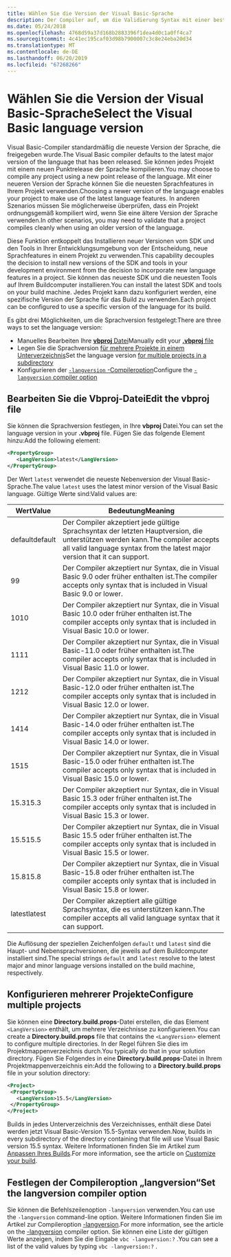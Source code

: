 ```yaml
---
title: Wählen Sie die Version der Visual Basic-Sprache
description: Der Compiler auf, um die Validierung Syntax mit einer bestimmten Compilerversion zu konfigurieren.
ms.date: 05/24/2018
ms.openlocfilehash: 4768d59a37d168b2883396f1dea4d0c1a0ff4ca7
ms.sourcegitcommit: 4c41ec195caf03d98b7900007c3c8e24eba20d34
ms.translationtype: MT
ms.contentlocale: de-DE
ms.lasthandoff: 06/20/2019
ms.locfileid: "67268266"
---
```

# <a name="select-the-visual-basic-language-version"></a><span data-ttu-id="86555-103">Wählen Sie die Version der Visual Basic-Sprache</span><span class="sxs-lookup"><span data-stu-id="86555-103">Select the Visual Basic language version</span></span>

<span data-ttu-id="86555-104">Visual Basic-Compiler standardmäßig die neueste Version der Sprache, die freigegeben wurde.</span><span class="sxs-lookup"><span data-stu-id="86555-104">The Visual Basic compiler defaults to the latest major version of the language that has been released.</span></span> <span data-ttu-id="86555-105">Sie können jedes Projekt mit einem neuen Punktrelease der Sprache kompilieren.</span><span class="sxs-lookup"><span data-stu-id="86555-105">You may choose to compile any project using a new point release of the language.</span></span> <span data-ttu-id="86555-106">Mit einer neueren Version der Sprache können Sie die neuesten Sprachfeatures in Ihrem Projekt verwenden.</span><span class="sxs-lookup"><span data-stu-id="86555-106">Choosing a newer version of the language enables your project to make use of the latest language features.</span></span> <span data-ttu-id="86555-107">In anderen Szenarios müssen Sie möglicherweise überprüfen, dass ein Projekt ordnungsgemäß kompiliert wird, wenn Sie eine ältere Version der Sprache verwenden.</span><span class="sxs-lookup"><span data-stu-id="86555-107">In other scenarios, you may need to validate that a project compiles cleanly when using an older version of the language.</span></span>

<span data-ttu-id="86555-108">Diese Funktion entkoppelt das Installieren neuer Versionen vom SDK und den Tools in Ihrer Entwicklungsumgebung von der Entscheidung, neue Sprachfeatures in einem Projekt zu verwenden.</span><span class="sxs-lookup"><span data-stu-id="86555-108">This capability decouples the decision to install new versions of the SDK and tools in your development environment from the decision to incorporate new language features in a project.</span></span> <span data-ttu-id="86555-109">Sie können das neueste SDK und die neuesten Tools auf Ihrem Buildcomputer installieren.</span><span class="sxs-lookup"><span data-stu-id="86555-109">You can install the latest SDK and tools on your build machine.</span></span> <span data-ttu-id="86555-110">Jedes Projekt kann dazu konfiguriert werden, eine spezifische Version der Sprache für das Build zu verwenden.</span><span class="sxs-lookup"><span data-stu-id="86555-110">Each project can be configured to use a specific version of the language for its build.</span></span>

<span data-ttu-id="86555-111">Es gibt drei Möglichkeiten, um die Sprachversion festgelegt:</span><span class="sxs-lookup"><span data-stu-id="86555-111">There are three ways to set the language version:</span></span>

- <span data-ttu-id="86555-112">Manuelles Bearbeiten Ihre [ **vbproj** Datei](#edit-the-vbproj-file)</span><span class="sxs-lookup"><span data-stu-id="86555-112">Manually edit your [**.vbproj** file](#edit-the-vbproj-file)</span></span>
- <span data-ttu-id="86555-113">Legen Sie die Sprachversion [für mehrere Projekte in einem Unterverzeichnis](#configure-multiple-projects)</span><span class="sxs-lookup"><span data-stu-id="86555-113">Set the language version [for multiple projects in a subdirectory](#configure-multiple-projects)</span></span>
- <span data-ttu-id="86555-114">Konfigurieren der [ `-langversion` -Compileroption](#set-the-langversion-compiler-option)</span><span class="sxs-lookup"><span data-stu-id="86555-114">Configure the [`-langversion` compiler option](#set-the-langversion-compiler-option)</span></span>

## <a name="edit-the-vbproj-file"></a><span data-ttu-id="86555-115">Bearbeiten Sie die Vbproj-Datei</span><span class="sxs-lookup"><span data-stu-id="86555-115">Edit the vbproj file</span></span>

<span data-ttu-id="86555-116">Sie können die Sprachversion festlegen, in Ihre **vbproj** Datei.</span><span class="sxs-lookup"><span data-stu-id="86555-116">You can set the language version in your **.vbproj** file.</span></span> <span data-ttu-id="86555-117">Fügen Sie das folgende Element hinzu:</span><span class="sxs-lookup"><span data-stu-id="86555-117">Add the following element:</span></span>

```xml
<PropertyGroup>
   <LangVersion>latest</LangVersion>
</PropertyGroup>
```

<span data-ttu-id="86555-118">Der Wert `latest` verwendet die neueste Nebenversion der Visual Basic-Sprache.</span><span class="sxs-lookup"><span data-stu-id="86555-118">The value `latest` uses the latest minor version of the Visual Basic language.</span></span> <span data-ttu-id="86555-119">Gültige Werte sind:</span><span class="sxs-lookup"><span data-stu-id="86555-119">Valid values are:</span></span>

|<span data-ttu-id="86555-120">Wert</span><span class="sxs-lookup"><span data-stu-id="86555-120">Value</span></span>|<span data-ttu-id="86555-121">Bedeutung</span><span class="sxs-lookup"><span data-stu-id="86555-121">Meaning</span></span>|
|------------|-------------|
|<span data-ttu-id="86555-122">default</span><span class="sxs-lookup"><span data-stu-id="86555-122">default</span></span>|<span data-ttu-id="86555-123">Der Compiler akzeptiert jede gültige Sprachsyntax der letzten Hauptversion, die unterstützen werden kann.</span><span class="sxs-lookup"><span data-stu-id="86555-123">The compiler accepts all valid language syntax from the latest major version that it can support.</span></span>|
|<span data-ttu-id="86555-124">9</span><span class="sxs-lookup"><span data-stu-id="86555-124">9</span></span>|<span data-ttu-id="86555-125">Der Compiler akzeptiert nur Syntax, die in Visual Basic 9.0 oder früher enthalten ist.</span><span class="sxs-lookup"><span data-stu-id="86555-125">The compiler accepts only syntax that is included in Visual Basic 9.0 or lower.</span></span>|
|<span data-ttu-id="86555-126">10</span><span class="sxs-lookup"><span data-stu-id="86555-126">10</span></span>|<span data-ttu-id="86555-127">Der Compiler akzeptiert nur Syntax, die in Visual Basic 10.0 oder früher enthalten ist.</span><span class="sxs-lookup"><span data-stu-id="86555-127">The compiler accepts only syntax that is included in Visual Basic 10.0 or lower.</span></span>|
|<span data-ttu-id="86555-128">11</span><span class="sxs-lookup"><span data-stu-id="86555-128">11</span></span>|<span data-ttu-id="86555-129">Der Compiler akzeptiert nur Syntax, die in Visual Basic-11.0 oder früher enthalten ist.</span><span class="sxs-lookup"><span data-stu-id="86555-129">The compiler accepts only syntax that is included in Visual Basic 11.0 or lower.</span></span>|
|<span data-ttu-id="86555-130">12</span><span class="sxs-lookup"><span data-stu-id="86555-130">12</span></span>|<span data-ttu-id="86555-131">Der Compiler akzeptiert nur Syntax, die in Visual Basic-12.0 oder früher enthalten ist.</span><span class="sxs-lookup"><span data-stu-id="86555-131">The compiler accepts only syntax that is included in Visual Basic 12.0 or lower.</span></span>|
|<span data-ttu-id="86555-132">14</span><span class="sxs-lookup"><span data-stu-id="86555-132">14</span></span>|<span data-ttu-id="86555-133">Der Compiler akzeptiert nur Syntax, die in Visual Basic-14.0 oder früher enthalten ist.</span><span class="sxs-lookup"><span data-stu-id="86555-133">The compiler accepts only syntax that is included in Visual Basic 14.0 or lower.</span></span>|
|<span data-ttu-id="86555-134">15</span><span class="sxs-lookup"><span data-stu-id="86555-134">15</span></span>|<span data-ttu-id="86555-135">Der Compiler akzeptiert nur Syntax, die in Visual Basic-15.0 oder früher enthalten ist.</span><span class="sxs-lookup"><span data-stu-id="86555-135">The compiler accepts only syntax that is included in Visual Basic 15.0 or lower.</span></span>|
|<span data-ttu-id="86555-136">15.3</span><span class="sxs-lookup"><span data-stu-id="86555-136">15.3</span></span>|<span data-ttu-id="86555-137">Der Compiler akzeptiert nur Syntax, die in Visual Basic 15.3 oder früher enthalten ist.</span><span class="sxs-lookup"><span data-stu-id="86555-137">The compiler accepts only syntax that is included in Visual Basic 15.3 or lower.</span></span>|
|<span data-ttu-id="86555-138">15.5</span><span class="sxs-lookup"><span data-stu-id="86555-138">15.5</span></span>|<span data-ttu-id="86555-139">Der Compiler akzeptiert nur Syntax, die in Visual Basic 15.5 oder früher enthalten ist.</span><span class="sxs-lookup"><span data-stu-id="86555-139">The compiler accepts only syntax that is included in Visual Basic 15.5 or lower.</span></span>|
|<span data-ttu-id="86555-140">15.8</span><span class="sxs-lookup"><span data-stu-id="86555-140">15.8</span></span>|<span data-ttu-id="86555-141">Der Compiler akzeptiert nur Syntax, die in Visual Basic-15.8 oder früher enthalten ist.</span><span class="sxs-lookup"><span data-stu-id="86555-141">The compiler accepts only syntax that is included in Visual Basic 15.8 or lower.</span></span>|
|<span data-ttu-id="86555-142">latest</span><span class="sxs-lookup"><span data-stu-id="86555-142">latest</span></span>|<span data-ttu-id="86555-143">Der Compiler akzeptiert alle gültige Sprachsyntax, die es unterstützen kann.</span><span class="sxs-lookup"><span data-stu-id="86555-143">The compiler accepts all valid language syntax that it can support.</span></span>|

<span data-ttu-id="86555-144">Die Auflösung der speziellen Zeichenfolgen `default` und `latest` sind die Haupt- und Nebensprachversionen, die jeweils auf dem Buildcomputer installiert sind.</span><span class="sxs-lookup"><span data-stu-id="86555-144">The special strings `default` and `latest` resolve to the latest major and minor language versions installed on the build machine, respectively.</span></span>

## <a name="configure-multiple-projects"></a><span data-ttu-id="86555-145">Konfigurieren mehrerer Projekte</span><span class="sxs-lookup"><span data-stu-id="86555-145">Configure multiple projects</span></span>

<span data-ttu-id="86555-146">Sie können eine **Directory.build.props**-Datei erstellen, die das Element `<LangVersion>` enthält, um mehrere Verzeichnisse zu konfigurieren.</span><span class="sxs-lookup"><span data-stu-id="86555-146">You can create a **Directory.build.props** file that contains the `<LangVersion>` element to configure multiple directories.</span></span> <span data-ttu-id="86555-147">In der Regel führen Sie dies im Projektmappenverzeichnis durch.</span><span class="sxs-lookup"><span data-stu-id="86555-147">You typically do that in your solution directory.</span></span> <span data-ttu-id="86555-148">Fügen Sie Folgendes in eine **Directory.build.props**-Datei in Ihrem Projektmappenverzeichnis ein:</span><span class="sxs-lookup"><span data-stu-id="86555-148">Add the following to a **Directory.build.props** file in your solution directory:</span></span>

```xml
<Project>
 <PropertyGroup>
   <LangVersion>15.5</LangVersion>
 </PropertyGroup>
</Project>
```

<span data-ttu-id="86555-149">Builds in jedes Unterverzeichnis des Verzeichnisses, enthält diese Datei werden jetzt Visual Basic-Version 15.5-Syntax verwenden.</span><span class="sxs-lookup"><span data-stu-id="86555-149">Now, builds in every subdirectory of the directory containing that file will use Visual Basic version 15.5 syntax.</span></span> <span data-ttu-id="86555-150">Weitere Informationen finden Sie im Artikel zum [Anpassen Ihres Builds](/visualstudio/msbuild/customize-your-build).</span><span class="sxs-lookup"><span data-stu-id="86555-150">For more information, see the article on [Customize your build](/visualstudio/msbuild/customize-your-build).</span></span>

## <a name="set-the-langversion-compiler-option"></a><span data-ttu-id="86555-151">Festlegen der Compileroption „langversion“</span><span class="sxs-lookup"><span data-stu-id="86555-151">Set the langversion compiler option</span></span>

<span data-ttu-id="86555-152">Sie können die Befehlszeilenoption `-langversion` verwenden.</span><span class="sxs-lookup"><span data-stu-id="86555-152">You can use the `-langversion` command-line option.</span></span> <span data-ttu-id="86555-153">Weitere Informationen finden Sie im Artikel zur Compileroption [-langversion](../reference/command-line-compiler/langversion.md).</span><span class="sxs-lookup"><span data-stu-id="86555-153">For more information, see the article on the [-langversion](../reference/command-line-compiler/langversion.md) compiler option.</span></span> <span data-ttu-id="86555-154">Sie können eine Liste der gültigen Werte anzeigen, indem Sie die Eingabe `vbc -langversion:?` .</span><span class="sxs-lookup"><span data-stu-id="86555-154">You can see a list of the valid values by typing  `vbc -langversion:?` .</span></span>
